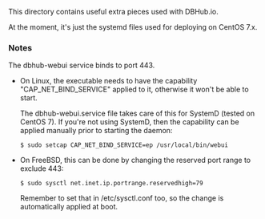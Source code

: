 This directory contains useful extra pieces used with DBHub.io.

At the moment, it's just the systemd files used for deploying
on CentOS 7.x.

### Notes

The dbhub-webui service binds to port 443.

* On Linux, the executable needs to have the capability
  "CAP_NET_BIND_SERVICE" applied to it, otherwise it won't be
  able to start.

  The dbhub-webui.service file takes care of this for SystemD
  (tested on CentOS 7).  If you're not using SystemD, then the
  capability can be applied manually prior to starting the
  daemon:

      $ sudo setcap CAP_NET_BIND_SERVICE=ep /usr/local/bin/webui

* On FreeBSD, this can be done by changing the reserved port range
  to exclude 443:

      $ sudo sysctl net.inet.ip.portrange.reservedhigh=79

  Remember to set that in /etc/sysctl.conf too, so the change is
  automatically applied at boot.

